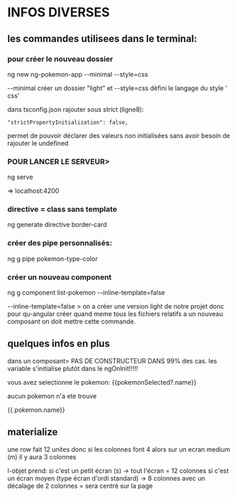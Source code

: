 # INFOS DIVERSES


## les commandes utilisees dans le terminal:

### pour créer le nouveau dossier

ng new ng-pokemon-app --minimal --style=css

--minimal créer un dossier "light" et --style=css défini le langage du style ' css'

dans tsconfig.json rajouter sous strict (ligne8):

    "strictPropertyInitialization": false,

permet de pouvoir déclarer des valeurs non initialisées sans avoir besoin de rajouter le undefined


### POUR LANCER LE SERVEUR> 
ng serve

=> localhost:4200


### directive = class sans template
 ng generate directive border-card


### créer des pipe personnalisés:
ng g pipe pokemon-type-color


### créer un nouveau component
ng g component list-pokemon --inline-template=false

--inline-template=false > on a créer une version light de notre projet donc pour qu-angular créer quand meme tous les fichiers relatifs a un nouveau composant on doit mettre cette commande.





## quelques infos en plus

dans un composant> PAS DE CONSTRUCTEUR DANS 99% des cas. les variable s'initialise plutôt dans le ngOnInit!!!!!

<p *ngIf="pokemonSelected">
  vous avez selectionne le pokemon: {{pokemonSelected?.name}}
</p>
<p *ngIf="!pokemonSelected">
  aucun pokemon n'a ete trouve
</p>

<p *ngFor="let pokemon of pokemonList">
  {{ pokemon.name}}
</p>

## materialize
une row fait 12 unites donc si les colonnes font 4 alors sur un ecran medium (m) il y aura 3 colonnes
<div class="col s12 m8 offset-m2"> 
l-objet prend: 
si c'est un petit écran (s) -> tout l'écran = 12 colonnes
si c'est un écran moyen (type écran d'ordi standard) -> 8 colonnes avec un décalage de 2 colonnes = sera centré sur la page